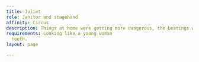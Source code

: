 ```yaml
---
title: Juliet
role: Janitor and stagehand
affinity: Circus
description: Things at home were getting more dangerous, the beatings were getting worse;. You needed an escape and you met him at the Freak Show. He was so caring and loving despite his looks, unlike anyone you’ve met. You ran away with him and the Freak Show, and with them you are learning who you really are. But now you are pregnant. If it’s a freak like him, you can never leave.
requirements: Looking like a young woman
  teeth.
layout: page

---
```

